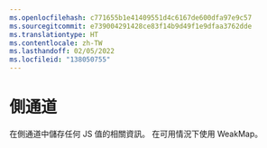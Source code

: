 ```yaml
---
ms.openlocfilehash: c771655b1e41409551d4c6167de600dfa97e9c57
ms.sourcegitcommit: e739004291428ce83f14b9d49f1e9dfaa3762dde
ms.translationtype: HT
ms.contentlocale: zh-TW
ms.lasthandoff: 02/05/2022
ms.locfileid: "138050755"
---
```

# <a name="side-channel"></a>側通道
在側通道中儲存任何 JS 值的相關資訊。 在可用情況下使用 WeakMap。
